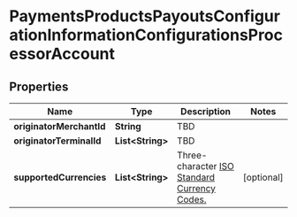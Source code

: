 
# PaymentsProductsPayoutsConfigurationInformationConfigurationsProcessorAccount

## Properties
Name | Type | Description | Notes
------------ | ------------- | ------------- | -------------
**originatorMerchantId** | **String** | TBD | 
**originatorTerminalId** | **List&lt;String&gt;** | TBD | 
**supportedCurrencies** | **List&lt;String&gt;** | Three-character [ISO Standard Currency Codes.](http://apps.cybersource.com/library/documentation/sbc/quickref/currencies.pdf) |  [optional]



